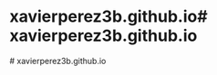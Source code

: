 # xavierperez3b.github.io#   x a v i e r p e r e z 3 b . g i t h u b . i o  
 #   x a v i e r p e r e z 3 b . g i t h u b . i o  
 